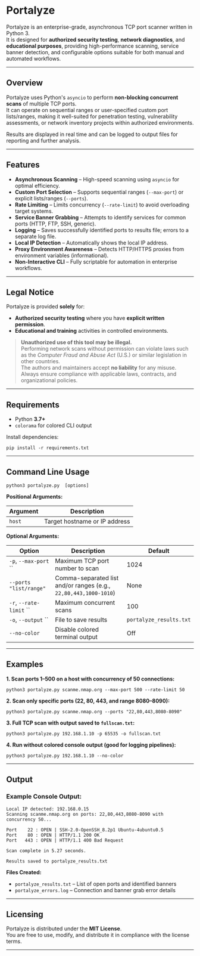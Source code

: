 # Portalyze

Portalyze is an enterprise-grade, asynchronous TCP port scanner written in Python 3.  
It is designed for **authorized security testing**, **network diagnostics**, and **educational purposes**, providing high-performance scanning, service banner detection, and configurable options suitable for both manual and automated workflows.

---

## Overview

Portalyze uses Python's `asyncio` to perform **non-blocking concurrent scans** of multiple TCP ports.  
It can operate on sequential ranges or user-specified custom port lists/ranges, making it well-suited for penetration testing, vulnerability assessments, or network inventory projects within authorized environments.

Results are displayed in real time and can be logged to output files for reporting and further analysis.

---

## Features

- **Asynchronous Scanning** – High-speed scanning using `asyncio` for optimal efficiency.
- **Custom Port Selection** – Supports sequential ranges (`--max-port`) or explicit lists/ranges (`--ports`).
- **Rate Limiting** – Limits concurrency (`--rate-limit`) to avoid overloading target systems.
- **Service Banner Grabbing** – Attempts to identify services for common ports (HTTP, FTP, SSH, generic).
- **Logging** – Saves successfully identified ports to results file; errors to a separate log file.
- **Local IP Detection** – Automatically shows the local IP address.
- **Proxy Environment Awareness** – Detects HTTP/HTTPS proxies from environment variables (informational).
- **Non-Interactive CLI** – Fully scriptable for automation in enterprise workflows.

---

## Legal Notice

Portalyze is provided **solely** for:

- **Authorized security testing** where you have **explicit written permission**.
- **Educational and training** activities in controlled environments.

> **Unauthorized use of this tool may be illegal.**  
> Performing network scans without permission can violate laws such as the *Computer Fraud and Abuse Act* (U.S.) or similar legislation in other countries.  
> The authors and maintainers accept **no liability** for any misuse.  
> Always ensure compliance with applicable laws, contracts, and organizational policies.

---

## Requirements

- Python **3.7+**
- `colorama` for colored CLI output

Install dependencies:

```
pip install -r requirements.txt
```

---

## Command Line Usage

```
python3 portalyze.py  [options]
```

**Positional Arguments:**

| Argument | Description |
|----------|-------------|
| `host`   | Target hostname or IP address |

**Optional Arguments:**

| Option | Description | Default |
|--------|-------------|---------|
| `-p`, `--max-port` `` | Maximum TCP port number to scan | 1024 |
| `--ports` `"list/range"` | Comma-separated list and/or ranges (e.g., `22,80,443,1000-1010`) | None |
| `-r`, `--rate-limit` `` | Maximum concurrent scans | 100 |
| `-o`, `--output` `` | File to save results | `portalyze_results.txt` |
| `--no-color` | Disable colored terminal output | Off |

---

## Examples

**1. Scan ports 1–500 on a host with concurrency of 50 connections:**
```
python3 portalyze.py scanme.nmap.org --max-port 500 --rate-limit 50
```

**2. Scan only specific ports (22, 80, 443, and range 8080–8090):**
```
python3 portalyze.py scanme.nmap.org --ports "22,80,443,8080-8090"
```

**3. Full TCP scan with output saved to `fullscan.txt`:**
```
python3 portalyze.py 192.168.1.10 -p 65535 -o fullscan.txt
```

**4. Run without colored console output (good for logging pipelines):**
```
python3 portalyze.py 192.168.1.10 --no-color
```

---

## Output

### Example Console Output:
```
Local IP detected: 192.168.0.15
Scanning scanme.nmap.org on ports: 22,80,443,8080-8090 with concurrency 50...

Port    22 : OPEN | SSH-2.0-OpenSSH_8.2p1 Ubuntu-4ubuntu0.5
Port    80 : OPEN | HTTP/1.1 200 OK
Port   443 : OPEN | HTTP/1.1 400 Bad Request

Scan complete in 5.27 seconds.

Results saved to portalyze_results.txt
```

**Files Created:**
- `portalyze_results.txt` – List of open ports and identified banners
- `portalyze_errors.log` – Connection and banner grab error details

---

## Licensing

Portalyze is distributed under the **MIT License**.  
You are free to use, modify, and distribute it in compliance with the license terms.

---

